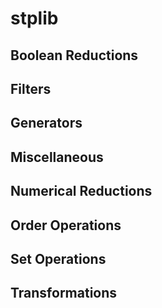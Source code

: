 stplib
===

Boolean Reductions
---

Filters
---

Generators
---

Miscellaneous
---

Numerical Reductions
---

Order Operations
---

Set Operations
---

Transformations
---